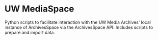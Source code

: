 # UW MediaSpace

Python scripts to facilitate interaction with the UW Media Archives' local instance of ArchivesSpace via the ArchivesSpace API. Includes scripts to prepare and import data.
